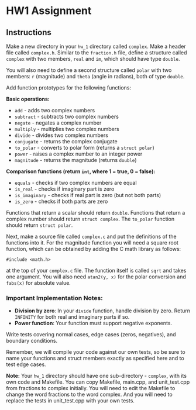 # HW1 Assignment

## Instructions

Make a new directory in your `hw_1` directory called `complex`. Make a header file called `complex.h`. Similar to the `fraction.h` file, define a structure called `complex` with two members, `real` and `im`, which should have type `double`. 

You will also need to define a second structure called `polar` with two members: `r` (magnitude) and `theta` (angle in radians), both of type `double`.

Add function prototypes for the following functions:

**Basic operations:**
- `add` - adds two complex numbers
- `subtract` - subtracts two complex numbers  
- `negate` - negates a complex number
- `multiply` - multiplies two complex numbers
- `divide` - divides two complex numbers
- `conjugate` - returns the complex conjugate
- `to_polar` - converts to polar form (returns a `struct polar`)
- `power` - raises a complex number to an integer power
- `magnitude` - returns the magnitude (returns `double`)

**Comparison functions (return `int`, where 1 = true, 0 = false):**
- `equals` - checks if two complex numbers are equal
- `is_real` - checks if imaginary part is zero
- `is_imaginary` - checks if real part is zero (but not both parts)
- `is_zero` - checks if both parts are zero

Functions that return a scalar should return `double`. Functions that return a complex number should return `struct complex`. The `to_polar` function should return `struct polar`.

Next, make a source file called `complex.c` and put the definitions of the functions into it. For the magnitude function you will need a square root function, which can be obtained by adding the C math library as follows:

`#include <math.h>`

at the top of your `complex.c` file. The function itself is called `sqrt` and takes one argument. You will also need `atan2(y, x)` for the polar conversion and `fabs(x)` for absolute value.

### Important Implementation Notes:

- **Division by zero**: In your `divide` function, handle division by zero. Return `INFINITY` for both real and imaginary parts if so.
- **Power function**: Your function must support negative exponents.

Write tests covering normal cases, edge cases (zeros, negatives), and boundary conditions.

Remember, we will compile your code against our own tests, so be sure to name your functions and struct members exactly as specified here and to test edge cases.

**Note:** Your `hw_1` directory should have one sub-directory - `complex`, with its own code and Makefile. You can copy Makefile, main.cpp, and unit_test.cpp from fractions to complex initially. You will need to edit the Makefile to change the word fractions to the word complex. And you will need to replace the tests in unit_test.cpp with your own tests. 

